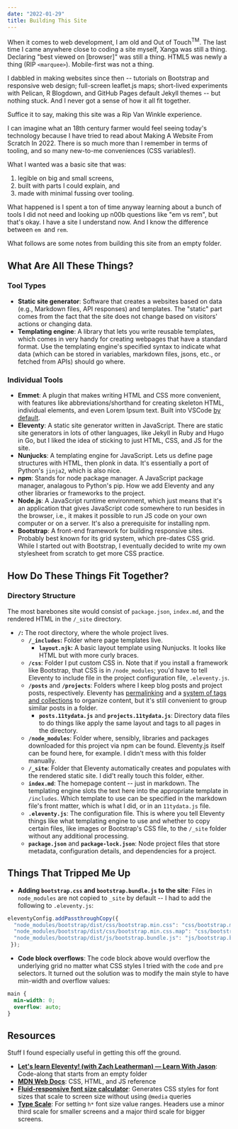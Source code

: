 ```yaml
---
date: "2022-01-29"
title: Building This Site
---
```


When it comes to web development, I am old and Out of Touch<sup>TM</sup>. The last time I came anywhere close to coding a site myself, Xanga was still a thing. Declaring "best viewed on [browser]" was still a thing. HTML5 was newly a thing (RIP `<marquee>`). Mobile-first was not a thing.

I dabbled in making websites since then -- tutorials on Bootstrap and responsive web design; full-screen leaflet.js maps; short-lived experiments with Pelican, R Blogdown, and GitHub Pages default Jekyll themes -- but nothing stuck. And I never got a sense of how it all fit together.

Suffice it to say, making this site was a Rip Van Winkle experience.

I can imagine what an 18th century farmer would feel seeing today's technology because I have tried to read about Making A Website From Scratch In 2022. There is so much more than I remember in terms of tooling, and so many new-to-me conveniences (CSS variables!).

What I wanted was a basic site that was:
1. legible on big and small screens, 
2. built with parts I could explain, and 
3. made with minimal fussing over tooling.

What happened is I spent a ton of time anyway learning about a bunch of tools I did not need and looking up n00b questions like "em vs rem", but that's okay. I have a site I understand now. And I know the difference between `em `and `rem`.

What follows are some notes from building this site from an empty folder.

## What Are All These Things?

### Tool Types
- **Static site generator**: Software that creates a websites based on data (e.g., Markdown files, API responses) and templates. The "static" part comes from the fact that the site does not change based on visitors' actions or changing data.
- **Templating engine**: A library that lets you write reusable templates, which comes in very handy for creating webpages that have a standard format. Use the templating engine's specified syntax to indicate what data (which can be stored in variables, markdown files, jsons, etc., or fetched from APIs) should go where.

### Individual Tools

- **Emmet**: A plugin that makes writing HTML and CSS more convenient, with features like abbreviations/shorthand for creating skeleton HTML, individual elements, and even Lorem Ipsum text. Built into VSCode [by default](https://code.visualstudio.com/docs/editor/emmet).
- **Eleventy**: A static site generator written in JavaScript. There are static site generators in lots of other languages, like Jekyll in Ruby and Hugo in Go, but I liked the idea of sticking to just HTML, CSS, and JS for the site.
- **Nunjucks**: A templating engine for JavaScript. Lets us define page structures with HTML, then plonk in data. It's essentially a port of Python's `jinja2`, which is also nice.
- **npm**: Stands for node package manager. A JavaScript package manager, analagous to Python's pip. How we add Eleventy and any other libraries or frameworks to the project.
- **Node.js**: A JavaScript runtime environment, which just means that it's an application that gives JavaScript code somewhere to run besides in the browser, i.e., it makes it possible to run JS code on your own computer or on a server. It's also a prerequisite for installing npm.
- **Bootstrap**: A front-end framework for building responsive sites. Probably best known for its grid system, which pre-dates CSS grid. While I started out with Bootstrap, I eventually decided to write my own stylesheet from scratch to get more CSS practice.

## How Do These Things Fit Together?

### Directory Structure

The most barebones site would consist of `package.json`, `index.md`, and the rendered HTML in the `/_site` directory.

- **`/`:** The root directory, where the whole project lives.
  - **`/_includes`:** Folder where page templates live.
     - **`layout.njk`:** A basic layout template using Nunjucks. It looks like HTML but with more curly braces.
  - **`/css`**: Folder I put custom CSS in. Note that if you install a framework like Bootstrap, that CSS is in `/node_modules`; you'd have to tell Eleventy to include file in the project configuration file, `.eleventy.js`.
  - **`/posts`** and **`/projects`**: Folders where I keep blog posts and project posts, respectively. Eleventy has [permalinking](https://www.11ty.dev/docs/permalinks/) and a [system of tags and collections](https://www.11ty.dev/docs/collections/) to organize content, but it's still convenient to group similar posts in a folder. 
    - **`posts.11tydata.js`** and **`projects.11tydata.js`**: Directory data files to do things like apply the same layout and tags to all pages in the directory.
  - **`/node_modules`**: Folder where, sensibly, libraries and packages downloaded for this project via npm can be found. Eleventy.js itself can be found here, for example. I didn't mess with this folder manually.
  - **`/_site`**: Folder that Eleventy automatically creates and populates with the rendered static site. I did't really touch this folder, either.
  - **`index.md`**: The homepage content -- just in markdown. The templating engine slots the text here into the appropriate template in `/includes`. Which template to use can be specified in the markdown file's front matter, which is what I did, or in an `11tydata.js` file.
  - **`.eleventy.js`**: The configuration file. This is where you tell Eleventy things like what templating engine to use and whether to copy certain files, like images or Bootstrap's CSS file, to the `/_site` folder without any additional processing.
  - **`package.json`** and **`package-lock.json`**: Node project files that store metadata, configuration details, and dependencies for a project. 


## Things That Tripped Me Up

- **Adding `bootstrap.css` and `bootstrap.bundle.js` to the site**: Files in `node_modules` are not copied to `_site` by default -- I had to add the following to `.eleventy.js`:

```javascript
eleventyConfig.addPassthroughCopy({
  "node_modules/bootstrap/dist/css/bootstrap.min.css": "css/bootstrap.min.css",  
  "node_modules/bootstrap/dist/css/bootstrap.min.css.map": "css/bootstrap.min.css.map",  
  "node_modules/bootstrap/dist/js/bootstrap.bundle.js": "js/bootstrap.bundle.js"
 });
```
- **Code block overflows**: The code block above would overflow the underlying grid no matter what CSS styles I tried with the `code` and `pre` selectors. It turned out the solution was to modify the main style to have min-width and overflow values:

```css
main {
  min-width: 0;
  overflow: auto;
}
```

## Resources

Stuff I found especially useful in getting this off the ground. 

- **[Let's learn Eleventy! (with Zach Leatherman) — Learn With Jason](https://www.youtube.com/watch?v=j8mJrhhdHWc)**: Code-along that starts from an empty folder
- **[MDN Web Docs](https://developer.mozilla.org/en-US/docs/Web)**: CSS, HTML, and JS reference
- **[Fluid-responsive font size calculator](https://websemantics.uk/tools/responsive-font-calculator/)**: Generates CSS styles for font sizes that scale to screen size without using `@media` queries
- **[Type Scale](https://type-scale.com/)**: For setting `h*` font size value ranges. Headers use a minor third scale for smaller screens and a major third scale for bigger screens.